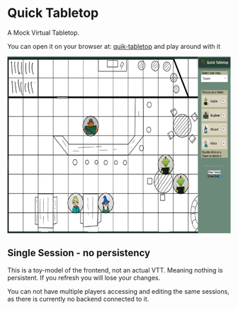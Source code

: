 # Quick Tabletop

A Mock Virtual Tabletop.

You can open it on your browser at: [quik-tabletop](https://quick-tabletop.onrender.com) and play around with it

<img src="public/assets/default/screenshot.jpeg" alt="example" width="600" height="400" />

## Single Session - no persistency

This is a toy-model of the frontend, not an actual VTT. Meaning nothing is persistent.
If you refresh you will lose your changes.

You can not have multiple players accessing and editing the same sessions, as there is currently no backend connected to it.
